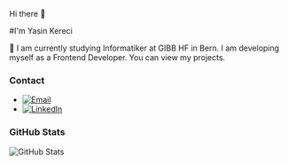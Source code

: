 Hi there 👋

#I'm Yasin Kereci

💬  I am currently studying Informatiker at GIBB HF in Bern. I am developing myself as a Frontend Developer. You can view my projects.

### Contact
- [![Email](https://img.shields.io/badge/Email-Contact-red)](mailto:kereciyasin52@gmail.com)
- [![LinkedIn](https://img.shields.io/badge/LinkedIn-Profile-blue)](https://www.linkedin.com/in/yasinkereci)

### GitHub Stats
![GitHub Stats](https://github-readme-stats.vercel.app/api?username=kereciyasin&show_icons=true&theme=radical)
